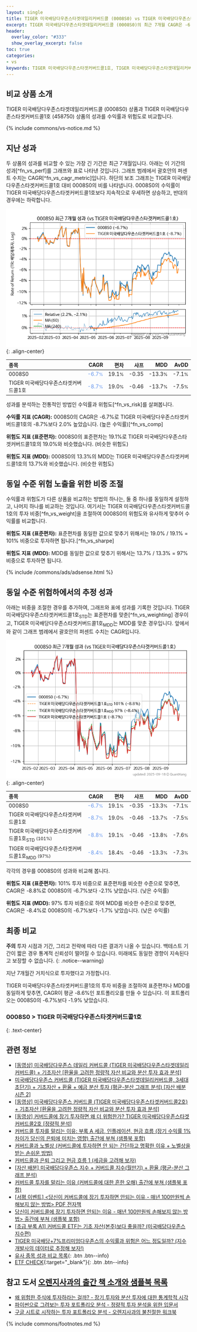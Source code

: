 ```yaml
---
layout: single
title: TIGER 미국배당다우존스타겟데일리커버드콜 (0008S0) vs TIGER 미국배당다우존스타겟커버드콜1호 (458750)
excerpt: TIGER 미국배당다우존스타겟데일리커버드콜 (0008S0)의 최근 7개월 CAGR은 -6.7%로 TIGER 미국배당다우존스타겟커버드콜1호 (458750)의 -8.7%보다 2.0% 높았습니다.
header:
  overlay_color: "#333"
  show_overlay_excerpt: false
toc: true
categories:
- vs
keywords: TIGER 미국배당다우존스타겟커버드콜1호, TIGER 미국배당다우존스타겟데일리커버드콜, TIGER 미국배당다우존스타겟데일리커버드콜 TIGER 미국배당다우존스타겟커버드콜1호 비교, 0008S0, 458750, 0008S0 0008S0 비교
---
```


## 비교 상품 소개


TIGER 미국배당다우존스타겟데일리커버드콜 (0008S0) 상품과 TIGER 미국배당다우존스타겟커버드콜1호 (458750) 상품의 성과를 수익률과 위험도로 비교합니다.





{% include commons/vs-notice.md %}

## 지난 성과

두 상품의 성과를 비교할 수 있는 가장 긴 기간은 최근 7개월입니다. 아래는 이 기간의 성과[^fn_vs_perf]를 그래프와 표로 나타낸 것입니다.
그래프 범례에서 괄호안의 퍼센트 수치는 CAGR[^fn_vs_cagr_metric]입니다.
하단의 보조 그래프는 TIGER 미국배당다우존스타겟커버드콜1호 대비 0008S0의 비를 나타냅니다.
0008S0의 수익률이 TIGER 미국배당다우존스타겟커버드콜1호보다 지속적으로 우세하면 상승하고, 반대의 경우에는 하락합니다.

![0008S0](/vs/images/0008s0-vs-458750_dual.png){: .align-center}

| **종목** | **CAGR** | **편차** | **샤프** | **MDD** | **AvDD** |
| :------------ | ------: | -----------: | -------: | ------: | -------: |
| 0008S0 | <span style="color: cornflowerblue">-6.7<small>%</small></span> | 19.1<small>%</small> | -0.35 | -13.3<small>%</small> | -7.1<small>%</small> |
| TIGER 미국배당다우존스타겟커버드콜1호 | <span style="color: cornflowerblue">-8.7<small>%</small></span> | 19.0<small>%</small> | -0.46 | -13.7<small>%</small> | -7.5<small>%</small> |

<!-- more -->


성과를 분석하는 전통적인 방법인 수익률과 위험도[^fn_vs_risk]를 살펴봅니다.

**수익률 지표 (CAGR):** 0008S0의 CAGR은 -6.7%로 TIGER 미국배당다우존스타겟커버드콜1호의 -8.7%보다 2.0% 높았습니다. (높은 수익률)[^fn_vs_comp]

**위험도 지표 (표준편차):** 0008S0의 표준편차는 19.1%로 TIGER 미국배당다우존스타겟커버드콜1호의 19.0%와 비슷했습니다. (비슷한 위험도)

**위험도 지표 (MDD):** 0008S0의 13.3%의 MDD는 TIGER 미국배당다우존스타겟커버드콜1호의 13.7%와 비슷했습니다. (비슷한 위험도)



## 동일 수준 위험 노출을 위한 비중 조절

수익률과 위험도가 다른 상품을 비교하는 방법의 하나는, 둘 중 하나를 동일하게 설정하고, 나머지 하나를 비교하는 것입니다.
여기서는 TIGER 미국배당다우존스타겟커버드콜1호의 투자 비중[^fn_vs_weight]을 조절하여 0008S0의 위험도와 유사하게 맞추어 수익률를 비교합니다.

**위험도 지표 (표준편차):** 표준편차를 동일한 값으로 맞추기 위해서는 19.0% / 19.1% = 101% 비중으로 투자하면 됩니다.[^fn_vs_sharpe]

**위험도 지표 (MDD):** MDD를 동일한 값으로 맞추기 위해서는 13.7% / 13.3% = 97% 비중으로 투자하면 됩니다.


{% include /commons/ads/adsense.html %}



## 동일 수준 위험하에서의 추정 성과

아래는 비중을 조절한 경우를 추가하여, 그래프와 표에 성과를 기록한 것입니다.
TIGER 미국배당다우존스타겟커버드콜1호<sub>STD</sub>는 표준편차를 맞춘[^fn_vs_weighting] 경우이고, TIGER 미국배당다우존스타겟커버드콜1호<sub>MDD</sub>는 MDD를 맞춘 경우입니다.
앞에서와 같이 그래프 범례에서 괄호안의 퍼센트 수치는 CAGR입니다.


![TIGER 미국배당다우존스타겟데일리커버드콜](/vs/images/0008s0-vs-458750.png){: .align-center}



| **종목** | **CAGR** | **편차** | **샤프** | **MDD** | **AvDD** |
| :------------ | ------: | -----------: | -------: | ------: | -------: |
| 0008S0 | <span style="color: cornflowerblue">-6.7<small>%</small></span> | 19.1<small>%</small> | -0.35 | -13.3<small>%</small> | -7.1<small>%</small> |
| TIGER 미국배당다우존스타겟커버드콜1호 | <span style="color: cornflowerblue">-8.7<small>%</small></span> | 19.0<small>%</small> | -0.46 | -13.7<small>%</small> | -7.5<small>%</small> |
| TIGER 미국배당다우존스타겟커버드콜1호<sub>STD</sub> <small>(101%)</small> | <span style="color: cornflowerblue">-8.8<small>%</small></span> | 19.1<small>%</small> | -0.46 | -13.8<small>%</small> | -7.6<small>%</small> |
| TIGER 미국배당다우존스타겟커버드콜1호<sub>MDD</sub> <small>(97%)</small> | <span style="color: cornflowerblue">-8.4<small>%</small></span> | 18.4<small>%</small> | -0.46 | -13.3<small>%</small> | -7.3<small>%</small> |



각각의 경우를 0008S0의 성과와 비교해 봅니다.

**위험도 지표 (표준편차):** 101% 투자 비중으로 표준편차를 비슷한 수준으로 맞추면, CAGR은 -8.8%로 0008S0의 -6.7%보다 -2.1% 낮았습니다. (낮은 수익률)

**위험도 지표 (MDD):** 97% 투자 비중으로 하여 MDD를 비슷한 수준으로 맞추면, CAGR은 -8.4%로 0008S0의 -6.7%보다 -1.7% 낮았습니다. (낮은 수익률)




## 최종 비교

**주의** 투자 시점과 기간, 그리고 전략에 따라 다른 결과가 나올 수 있습니다. 백테스트 기간이 짧은 경우 통계적 신뢰성이 떨어질 수 있습니다. 미래에도 동일한 경향이 지속된다고 보장할 수 없습니다.
{: .notice--warning}

지난 7개월간 거치식으로 투자했다고 가정합니다.

TIGER 미국배당다우존스타겟커버드콜1호의 투자 비중을 조절하여 표준편차나 MDD를 동일하게 맞추면, CAGR이 평균 -8.6%인 포트폴리오를 만들 수 있습니다.
이 포트폴리오는 0008S0의 -6.7%보다 -1.9% 낮았습니다.

### 0008S0 &gt; TIGER 미국배당다우존스타겟커버드콜1호
{: .text-center}


## 관련 정보

- [[동영상] 미국배당다우존스 데일리 커버드콜 (TIGER 미국배당다우존스타겟데일리커버드콜) + 기초자산 [환율을 고려한 정량적 자산 비교와 분산 투자 효과 분석]](https://youtu.be/_cCO2nP1KYA)
- [미국배당다우존스 커버드콜 (TIGER 미국배당다우존스타겟데일리커버드콜, 3세대 초단기) + 기초자산 + 환율 + 예금 분산 투자 (평균-분산 그래프 분석) [자산 배분 시즌 2]](https://m.blog.naver.com/onuri2005/223928749404)
- [[동영상] 미국배당다우존스 커버드콜 (TIGER 미국배당다우존스타겟커버드콜2호) + 기초자산 [환율을 고려한 정량적 자산 비교와 분산 투자 효과 분석]](https://youtu.be/1zflg-CUj2s)
- [[동영상] 커버드콜에 장기 투자하면 왜 더 위험한가? TIGER 미국배당다우존스타겟커버드콜2호 [정량적 분석]](https://youtu.be/kU2qxdfOZ5A)
- [커버드콜 투자를 말리는 이유: 부록 A 세금, 인플레이션, 현금 흐름 (장기 수익률 1% 차이가 당신의 은퇴에 미치는 영향) 출간에 부쳐 (샘플북 포함)](https://kongdori.tistory.com/484)
- [커버드콜과 노벨상 (커버드콜에 투자하면 안 되는 간단하고 명확한 이유 + 노벨상을 받는 손쉬운 방법)](https://kongdori.tistory.com/483)
- [커버드콜과 은퇴 그리고 현금 흐름 1 (세금을 고려해 보자)](https://kongdori.tistory.com/478)
- [[자산 배분] 미국배당다우존스 지수 + 커버드콜 지수(월만기) + 환율 (평균-분산 그래프 분석)](https://kongdori.tistory.com/474)
- [커버드콜 투자를 말리는 이유 (커버드콜에 대한 흔한 오해) 출간에 부쳐 (샘플북 포함)](https://kongdori.tistory.com/473)
- [[서평 이벤트] <당신이 커버드콜에 장기 투자하면 안되는 이유 - 매년 100만원씩 손해보지 않는 방법> PDF 전자책](https://m.blog.naver.com/onuri2005/223783587701)
- [당신이 커버드콜에 장기 투자하면 안되는 이유 - 매년 100만원씩 손해보지 않는 방법> 출간에 부쳐 (샘플북 포함)](https://kongdori.tistory.com/403)
- [[초급 부록 A1] 커버드콜 ETF는 기초 자산(본주)보다 좋을까? (미국배당다우존스 지수편)](https://kongdori.tistory.com/388)
- [TIGER 미국배당+7%프리미엄다우존스의 수익률과 위험은 어느 정도일까? (지수 개발사의 데이터로 추정해 보자!)](https://kongdori.tistory.com/292)
- [유사 종목 성과 비교 목록](/vs/){: .btn .btn--info}
- [ETF CHECK](https://www.etfcheck.co.kr/mobile/etpitem/458750/compare?compCode%5B%5D=0008S0){:target="_blank"}{: .btn .btn--info}


## 참고 도서 [오렌지사과의 출간 책 소개와 샘플북 목록](https://kongdori.tistory.com/691)

- [왜 위험한 주식에 투자하라는 걸까? - 장기 투자와 분산 투자에 대한 통계학적 시각](https://kongdori.tistory.com/421)
- [파이썬으로 그려보는 투자 포트폴리오 분석  - 정량적 투자 분석을 위한 입문서](https://kongdori.tistory.com/643)
- [구글 시트로 시작하는 투자 포트폴리오 분석 - 오렌지사과의 불친절한 워크북](https://kongdori.tistory.com/449)

{% include commons/footnotes.md %}